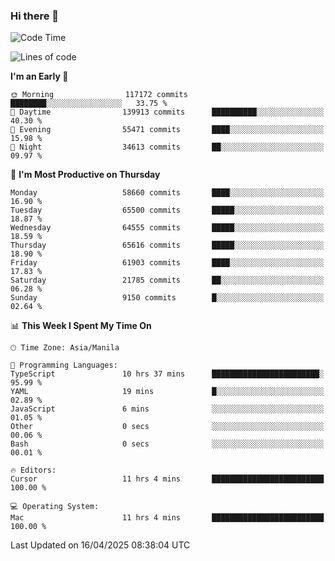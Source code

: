 ### Hi there 👋

<!--START_SECTION:waka-->
![Code Time](http://img.shields.io/badge/Code%20Time-6%2C001%20hrs%2055%20mins-blue)

![Lines of code](https://img.shields.io/badge/From%20Hello%20World%20I%27ve%20Written-126.8%20million%20lines%20of%20code-blue)

**I'm an Early 🐤** 

```text
🌞 Morning                117172 commits      ████████░░░░░░░░░░░░░░░░░   33.75 % 
🌆 Daytime                139913 commits      ██████████░░░░░░░░░░░░░░░   40.30 % 
🌃 Evening                55471 commits       ████░░░░░░░░░░░░░░░░░░░░░   15.98 % 
🌙 Night                  34613 commits       ██░░░░░░░░░░░░░░░░░░░░░░░   09.97 % 
```
📅 **I'm Most Productive on Thursday** 

```text
Monday                   58660 commits       ████░░░░░░░░░░░░░░░░░░░░░   16.90 % 
Tuesday                  65500 commits       █████░░░░░░░░░░░░░░░░░░░░   18.87 % 
Wednesday                64555 commits       █████░░░░░░░░░░░░░░░░░░░░   18.59 % 
Thursday                 65616 commits       █████░░░░░░░░░░░░░░░░░░░░   18.90 % 
Friday                   61903 commits       ████░░░░░░░░░░░░░░░░░░░░░   17.83 % 
Saturday                 21785 commits       ██░░░░░░░░░░░░░░░░░░░░░░░   06.28 % 
Sunday                   9150 commits        █░░░░░░░░░░░░░░░░░░░░░░░░   02.64 % 
```


📊 **This Week I Spent My Time On** 

```text
🕑︎ Time Zone: Asia/Manila

💬 Programming Languages: 
TypeScript               10 hrs 37 mins      ████████████████████████░   95.99 % 
YAML                     19 mins             █░░░░░░░░░░░░░░░░░░░░░░░░   02.89 % 
JavaScript               6 mins              ░░░░░░░░░░░░░░░░░░░░░░░░░   01.05 % 
Other                    0 secs              ░░░░░░░░░░░░░░░░░░░░░░░░░   00.06 % 
Bash                     0 secs              ░░░░░░░░░░░░░░░░░░░░░░░░░   00.01 % 

🔥 Editors: 
Cursor                   11 hrs 4 mins       █████████████████████████   100.00 % 

💻 Operating System: 
Mac                      11 hrs 4 mins       █████████████████████████   100.00 % 
```


 Last Updated on 16/04/2025 08:38:04 UTC
<!--END_SECTION:waka-->


<!--
**rad182/rad182** is a ✨ _special_ ✨ repository because its `README.md` (this file) appears on your GitHub profile.

Here are some ideas to get you started:

- 🔭 I’m currently working on ...
- 🌱 I’m currently learning ...
- 👯 I’m looking to collaborate on ...
- 🤔 I’m looking for help with ...
- 💬 Ask me about ...
- 📫 How to reach me: ...
- 😄 Pronouns: ...
- ⚡ Fun fact: ...
-->
